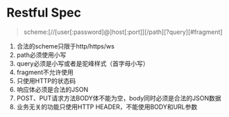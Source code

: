 # Restful Spec

>  scheme:[//[user[:password]@]host[:port]][/path][?query][#fragment]

1. 合法的scheme只限于http/https/ws
2. path必须使用小写
3. query必须是小写或者是驼峰样式（首字母小写）
4. fragment不允许使用
5. 只使用HTTP的状态码
6. 响应体必须是合法的JSON
7. POST、PUT请求方法BODY体不能为空，body同时必须是合法的JSON数据
8. 业务无关的功能只使用HTTP HEADER，不能使用BODY和URL参数

